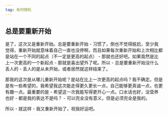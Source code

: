```yaml
---
tag: 有时随机
---
```

## 总是要重新开始

是了，这次又是重新开始。总是要重新开始 - 习惯了，倒也不觉得尴尬，至少我觉得，重新开始就意味着自己一直也没停啊，而且如果每次重新开始和上次相比都是站在一个不同的起点（不一定是更高的起点） - 那就也还好吧。如果竟然是比上一次更高的一个新起点 - 那就是喜出望外了呢。所以 - 总是要重新开始没什么丢人的 - 丢人的是从未开始，或者居然就这样结束了。

那我的这次是从哪儿重新开始呢？是站在比上一次更高的起点吗？我不确定。但是是有一些希望的，我希望我这次能走得更久更长一点，自己能够更真诚一点，也更有趣一点。最重要的是 - 希望这一次我能写得更开心一点。口水话也好，没营养也好 - 都是我的表达不是吗？ - 可以完全没有意义，但是必须完全是我的。

所以 - 就这样 - 我又重新开始了，祝我好运吧。